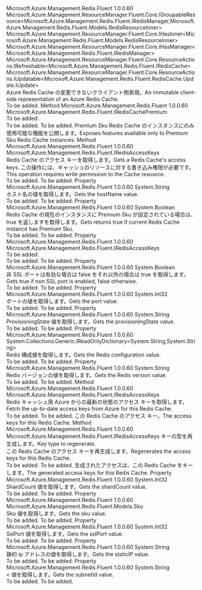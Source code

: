 <Type Name="IRedisCache" FullName="Microsoft.Azure.Management.Redis.Fluent.IRedisCache">
  <TypeSignature Language="C#" Value="public interface IRedisCache : Microsoft.Azure.Management.ResourceManager.Fluent.Core.IGroupableResource&lt;Microsoft.Azure.Management.Redis.Fluent.IRedisManager,Microsoft.Azure.Management.Redis.Fluent.Models.RedisResourceInner&gt;, Microsoft.Azure.Management.ResourceManager.Fluent.Core.IHasInner&lt;Microsoft.Azure.Management.Redis.Fluent.Models.RedisResourceInner&gt;, Microsoft.Azure.Management.ResourceManager.Fluent.Core.IHasManager&lt;Microsoft.Azure.Management.Redis.Fluent.IRedisManager&gt;, Microsoft.Azure.Management.ResourceManager.Fluent.Core.ResourceActions.IRefreshable&lt;Microsoft.Azure.Management.Redis.Fluent.IRedisCache&gt;, Microsoft.Azure.Management.ResourceManager.Fluent.Core.ResourceActions.IUpdatable&lt;Microsoft.Azure.Management.Redis.Fluent.RedisCache.Update.IUpdate&gt;" />
  <TypeSignature Language="ILAsm" Value=".class public interface auto ansi abstract IRedisCache implements class Microsoft.Azure.Management.ResourceManager.Fluent.Core.IGroupableResource`2&lt;class Microsoft.Azure.Management.Redis.Fluent.IRedisManager, class Microsoft.Azure.Management.Redis.Fluent.Models.RedisResourceInner&gt;, class Microsoft.Azure.Management.ResourceManager.Fluent.Core.IHasId, class Microsoft.Azure.Management.ResourceManager.Fluent.Core.IHasInner`1&lt;class Microsoft.Azure.Management.Redis.Fluent.Models.RedisResourceInner&gt;, class Microsoft.Azure.Management.ResourceManager.Fluent.Core.IHasManager`1&lt;class Microsoft.Azure.Management.Redis.Fluent.IRedisManager&gt;, class Microsoft.Azure.Management.ResourceManager.Fluent.Core.IHasName, class Microsoft.Azure.Management.ResourceManager.Fluent.Core.IHasResourceGroup, class Microsoft.Azure.Management.ResourceManager.Fluent.Core.IResource, class Microsoft.Azure.Management.ResourceManager.Fluent.Core.ResourceActions.IIndexable, class Microsoft.Azure.Management.ResourceManager.Fluent.Core.ResourceActions.IRefreshable`1&lt;class Microsoft.Azure.Management.Redis.Fluent.IRedisCache&gt;, class Microsoft.Azure.Management.ResourceManager.Fluent.Core.ResourceActions.IUpdatable`1&lt;class Microsoft.Azure.Management.Redis.Fluent.RedisCache.Update.IUpdate&gt;" />
  <TypeSignature Language="DocId" Value="T:Microsoft.Azure.Management.Redis.Fluent.IRedisCache" />
  <TypeSignature Language="VB.NET" Value="Public Interface IRedisCache&#xA;Implements IGroupableResource(Of IRedisManager, RedisResourceInner), IHasInner(Of RedisResourceInner), IHasManager(Of IRedisManager), IRefreshable(Of IRedisCache), IUpdatable(Of IUpdate)" />
  <TypeSignature Language="F#" Value="type IRedisCache = interface&#xA;    interface IGroupableResource&lt;IRedisManager, RedisResourceInner&gt;&#xA;    interface IResource&#xA;    interface IIndexable&#xA;    interface IHasId&#xA;    interface IHasName&#xA;    interface IHasResourceGroup&#xA;    interface IHasManager&lt;IRedisManager&gt;&#xA;    interface IHasInner&lt;RedisResourceInner&gt;&#xA;    interface IRefreshable&lt;IRedisCache&gt;&#xA;    interface IUpdatable&lt;IUpdate&gt;" />
  <AssemblyInfo>
    <AssemblyName>Microsoft.Azure.Management.Redis.Fluent</AssemblyName>
    <AssemblyVersion>1.0.0.60</AssemblyVersion>
  </AssemblyInfo>
  <Interfaces>
    <Interface>
      <InterfaceName>Microsoft.Azure.Management.ResourceManager.Fluent.Core.IGroupableResource&lt;Microsoft.Azure.Management.Redis.Fluent.IRedisManager,Microsoft.Azure.Management.Redis.Fluent.Models.RedisResourceInner&gt;</InterfaceName>
    </Interface>
    <Interface>
      <InterfaceName>Microsoft.Azure.Management.ResourceManager.Fluent.Core.IHasInner&lt;Microsoft.Azure.Management.Redis.Fluent.Models.RedisResourceInner&gt;</InterfaceName>
    </Interface>
    <Interface>
      <InterfaceName>Microsoft.Azure.Management.ResourceManager.Fluent.Core.IHasManager&lt;Microsoft.Azure.Management.Redis.Fluent.IRedisManager&gt;</InterfaceName>
    </Interface>
    <Interface>
      <InterfaceName>Microsoft.Azure.Management.ResourceManager.Fluent.Core.ResourceActions.IRefreshable&lt;Microsoft.Azure.Management.Redis.Fluent.IRedisCache&gt;</InterfaceName>
    </Interface>
    <Interface>
      <InterfaceName>Microsoft.Azure.Management.ResourceManager.Fluent.Core.ResourceActions.IUpdatable&lt;Microsoft.Azure.Management.Redis.Fluent.RedisCache.Update.IUpdate&gt;</InterfaceName>
    </Interface>
  </Interfaces>
  <Docs>
    <summary>
            <span data-ttu-id="089e7-101">Azure Redis Cache の変更できないクライアント側表現。</span><span class="sxs-lookup"><span data-stu-id="089e7-101">An immutable client-side representation of an Azure Redis Cache.</span></span>
            </summary>
    <remarks>To be added.</remarks>
  </Docs>
  <Members>
    <Member MemberName="AsPremium">
      <MemberSignature Language="C#" Value="public Microsoft.Azure.Management.Redis.Fluent.IRedisCachePremium AsPremium ();" />
      <MemberSignature Language="ILAsm" Value=".method public hidebysig newslot virtual instance class Microsoft.Azure.Management.Redis.Fluent.IRedisCachePremium AsPremium() cil managed" />
      <MemberSignature Language="DocId" Value="M:Microsoft.Azure.Management.Redis.Fluent.IRedisCache.AsPremium" />
      <MemberSignature Language="VB.NET" Value="Public Function AsPremium () As IRedisCachePremium" />
      <MemberSignature Language="F#" Value="abstract member AsPremium : unit -&gt; Microsoft.Azure.Management.Redis.Fluent.IRedisCachePremium" Usage="iRedisCache.AsPremium " />
      <MemberType>Method</MemberType>
      <AssemblyInfo>
        <AssemblyName>Microsoft.Azure.Management.Redis.Fluent</AssemblyName>
        <AssemblyVersion>1.0.0.60</AssemblyVersion>
      </AssemblyInfo>
      <ReturnValue>
        <ReturnType>Microsoft.Azure.Management.Redis.Fluent.IRedisCachePremium</ReturnType>
      </ReturnValue>
      <Parameters />
      <Docs>
        <summary>To be added.</summary>
        <returns>To be added.</returns>
        <remarks>To be added.</remarks>
        <return><span data-ttu-id="089e7-102">Premium Sku Redis Cache のインスタンスにのみ使用可能な機能を公開します。</span><span class="sxs-lookup"><span data-stu-id="089e7-102">Exposes features available only to Premium Sku Redis Cache instances.</span></span></return>
      </Docs>
    </Member>
    <Member MemberName="GetKeys">
      <MemberSignature Language="C#" Value="public Microsoft.Azure.Management.Redis.Fluent.IRedisAccessKeys GetKeys ();" />
      <MemberSignature Language="ILAsm" Value=".method public hidebysig newslot virtual instance class Microsoft.Azure.Management.Redis.Fluent.IRedisAccessKeys GetKeys() cil managed" />
      <MemberSignature Language="DocId" Value="M:Microsoft.Azure.Management.Redis.Fluent.IRedisCache.GetKeys" />
      <MemberSignature Language="VB.NET" Value="Public Function GetKeys () As IRedisAccessKeys" />
      <MemberSignature Language="F#" Value="abstract member GetKeys : unit -&gt; Microsoft.Azure.Management.Redis.Fluent.IRedisAccessKeys" Usage="iRedisCache.GetKeys " />
      <MemberType>Method</MemberType>
      <AssemblyInfo>
        <AssemblyName>Microsoft.Azure.Management.Redis.Fluent</AssemblyName>
        <AssemblyVersion>1.0.0.60</AssemblyVersion>
      </AssemblyInfo>
      <ReturnValue>
        <ReturnType>Microsoft.Azure.Management.Redis.Fluent.IRedisAccessKeys</ReturnType>
      </ReturnValue>
      <Parameters />
      <Docs>
        <summary>
            <span data-ttu-id="089e7-103">Redis Cache のアクセス キーを取得します。</span><span class="sxs-lookup"><span data-stu-id="089e7-103">Gets a Redis Cache's access keys.</span></span> <span data-ttu-id="089e7-104">この操作には、キャッシュのリソースに対する書き込み権限が必要です。</span><span class="sxs-lookup"><span data-stu-id="089e7-104">This operation requires write permission to the Cache resource.</span></span>
            </summary>
        <returns>To be added.</returns>
        <remarks>To be added.</remarks>
      </Docs>
    </Member>
    <Member MemberName="HostName">
      <MemberSignature Language="C#" Value="public string HostName { get; }" />
      <MemberSignature Language="ILAsm" Value=".property instance string HostName" />
      <MemberSignature Language="DocId" Value="P:Microsoft.Azure.Management.Redis.Fluent.IRedisCache.HostName" />
      <MemberSignature Language="VB.NET" Value="Public ReadOnly Property HostName As String" />
      <MemberSignature Language="F#" Value="member this.HostName : string" Usage="Microsoft.Azure.Management.Redis.Fluent.IRedisCache.HostName" />
      <MemberType>Property</MemberType>
      <AssemblyInfo>
        <AssemblyName>Microsoft.Azure.Management.Redis.Fluent</AssemblyName>
        <AssemblyVersion>1.0.0.60</AssemblyVersion>
      </AssemblyInfo>
      <ReturnValue>
        <ReturnType>System.String</ReturnType>
      </ReturnValue>
      <Docs>
        <summary>
            <span data-ttu-id="089e7-105">ホスト名の値を取得します。</span><span class="sxs-lookup"><span data-stu-id="089e7-105">Gets the hostName value.</span></span>
            </summary>
        <value>To be added.</value>
        <remarks>To be added.</remarks>
      </Docs>
    </Member>
    <Member MemberName="IsPremium">
      <MemberSignature Language="C#" Value="public bool IsPremium { get; }" />
      <MemberSignature Language="ILAsm" Value=".property instance bool IsPremium" />
      <MemberSignature Language="DocId" Value="P:Microsoft.Azure.Management.Redis.Fluent.IRedisCache.IsPremium" />
      <MemberSignature Language="VB.NET" Value="Public ReadOnly Property IsPremium As Boolean" />
      <MemberSignature Language="F#" Value="member this.IsPremium : bool" Usage="Microsoft.Azure.Management.Redis.Fluent.IRedisCache.IsPremium" />
      <MemberType>Property</MemberType>
      <AssemblyInfo>
        <AssemblyName>Microsoft.Azure.Management.Redis.Fluent</AssemblyName>
        <AssemblyVersion>1.0.0.60</AssemblyVersion>
      </AssemblyInfo>
      <ReturnValue>
        <ReturnType>System.Boolean</ReturnType>
      </ReturnValue>
      <Docs>
        <summary>
            <span data-ttu-id="089e7-106">Redis Cache の現在のインスタンスに Premium Sku が設定されている場合は、true を返しますを取得します。</span><span class="sxs-lookup"><span data-stu-id="089e7-106">Gets returns true if current Redis Cache instance has Premium Sku.</span></span>
            </summary>
        <value>To be added.</value>
        <remarks>To be added.</remarks>
      </Docs>
    </Member>
    <Member MemberName="Keys">
      <MemberSignature Language="C#" Value="public Microsoft.Azure.Management.Redis.Fluent.IRedisAccessKeys Keys { get; }" />
      <MemberSignature Language="ILAsm" Value=".property instance class Microsoft.Azure.Management.Redis.Fluent.IRedisAccessKeys Keys" />
      <MemberSignature Language="DocId" Value="P:Microsoft.Azure.Management.Redis.Fluent.IRedisCache.Keys" />
      <MemberSignature Language="VB.NET" Value="Public ReadOnly Property Keys As IRedisAccessKeys" />
      <MemberSignature Language="F#" Value="member this.Keys : Microsoft.Azure.Management.Redis.Fluent.IRedisAccessKeys" Usage="Microsoft.Azure.Management.Redis.Fluent.IRedisCache.Keys" />
      <MemberType>Property</MemberType>
      <AssemblyInfo>
        <AssemblyName>Microsoft.Azure.Management.Redis.Fluent</AssemblyName>
        <AssemblyVersion>1.0.0.60</AssemblyVersion>
      </AssemblyInfo>
      <ReturnValue>
        <ReturnType>Microsoft.Azure.Management.Redis.Fluent.IRedisAccessKeys</ReturnType>
      </ReturnValue>
      <Docs>
        <summary>To be added.</summary>
        <value>To be added.</value>
        <remarks>To be added.</remarks>
      </Docs>
    </Member>
    <Member MemberName="NonSslPort">
      <MemberSignature Language="C#" Value="public bool NonSslPort { get; }" />
      <MemberSignature Language="ILAsm" Value=".property instance bool NonSslPort" />
      <MemberSignature Language="DocId" Value="P:Microsoft.Azure.Management.Redis.Fluent.IRedisCache.NonSslPort" />
      <MemberSignature Language="VB.NET" Value="Public ReadOnly Property NonSslPort As Boolean" />
      <MemberSignature Language="F#" Value="member this.NonSslPort : bool" Usage="Microsoft.Azure.Management.Redis.Fluent.IRedisCache.NonSslPort" />
      <MemberType>Property</MemberType>
      <AssemblyInfo>
        <AssemblyName>Microsoft.Azure.Management.Redis.Fluent</AssemblyName>
        <AssemblyVersion>1.0.0.60</AssemblyVersion>
      </AssemblyInfo>
      <ReturnValue>
        <ReturnType>System.Boolean</ReturnType>
      </ReturnValue>
      <Docs>
        <summary>
            <span data-ttu-id="089e7-107">非 SSL ポートは有効な場合は false をそれ以外の場合は true を取得します。</span><span class="sxs-lookup"><span data-stu-id="089e7-107">Gets true if non SSL port is enabled, false otherwise.</span></span>
            </summary>
        <value>To be added.</value>
        <remarks>To be added.</remarks>
      </Docs>
    </Member>
    <Member MemberName="Port">
      <MemberSignature Language="C#" Value="public int Port { get; }" />
      <MemberSignature Language="ILAsm" Value=".property instance int32 Port" />
      <MemberSignature Language="DocId" Value="P:Microsoft.Azure.Management.Redis.Fluent.IRedisCache.Port" />
      <MemberSignature Language="VB.NET" Value="Public ReadOnly Property Port As Integer" />
      <MemberSignature Language="F#" Value="member this.Port : int" Usage="Microsoft.Azure.Management.Redis.Fluent.IRedisCache.Port" />
      <MemberType>Property</MemberType>
      <AssemblyInfo>
        <AssemblyName>Microsoft.Azure.Management.Redis.Fluent</AssemblyName>
        <AssemblyVersion>1.0.0.60</AssemblyVersion>
      </AssemblyInfo>
      <ReturnValue>
        <ReturnType>System.Int32</ReturnType>
      </ReturnValue>
      <Docs>
        <summary>
            <span data-ttu-id="089e7-108">ポートの値を取得します。</span><span class="sxs-lookup"><span data-stu-id="089e7-108">Gets the port value.</span></span>
            </summary>
        <value>To be added.</value>
        <remarks>To be added.</remarks>
      </Docs>
    </Member>
    <Member MemberName="ProvisioningState">
      <MemberSignature Language="C#" Value="public string ProvisioningState { get; }" />
      <MemberSignature Language="ILAsm" Value=".property instance string ProvisioningState" />
      <MemberSignature Language="DocId" Value="P:Microsoft.Azure.Management.Redis.Fluent.IRedisCache.ProvisioningState" />
      <MemberSignature Language="VB.NET" Value="Public ReadOnly Property ProvisioningState As String" />
      <MemberSignature Language="F#" Value="member this.ProvisioningState : string" Usage="Microsoft.Azure.Management.Redis.Fluent.IRedisCache.ProvisioningState" />
      <MemberType>Property</MemberType>
      <AssemblyInfo>
        <AssemblyName>Microsoft.Azure.Management.Redis.Fluent</AssemblyName>
        <AssemblyVersion>1.0.0.60</AssemblyVersion>
      </AssemblyInfo>
      <ReturnValue>
        <ReturnType>System.String</ReturnType>
      </ReturnValue>
      <Docs>
        <summary>
            <span data-ttu-id="089e7-109">ProvisioningState 値を取得します。</span><span class="sxs-lookup"><span data-stu-id="089e7-109">Gets the provisioningState value.</span></span>
            </summary>
        <value>To be added.</value>
        <remarks>To be added.</remarks>
      </Docs>
    </Member>
    <Member MemberName="RedisConfiguration">
      <MemberSignature Language="C#" Value="public System.Collections.Generic.IReadOnlyDictionary&lt;string,string&gt; RedisConfiguration { get; }" />
      <MemberSignature Language="ILAsm" Value=".property instance class System.Collections.Generic.IReadOnlyDictionary`2&lt;string, string&gt; RedisConfiguration" />
      <MemberSignature Language="DocId" Value="P:Microsoft.Azure.Management.Redis.Fluent.IRedisCache.RedisConfiguration" />
      <MemberSignature Language="VB.NET" Value="Public ReadOnly Property RedisConfiguration As IReadOnlyDictionary(Of String, String)" />
      <MemberSignature Language="F#" Value="member this.RedisConfiguration : System.Collections.Generic.IReadOnlyDictionary&lt;string, string&gt;" Usage="Microsoft.Azure.Management.Redis.Fluent.IRedisCache.RedisConfiguration" />
      <MemberType>Property</MemberType>
      <AssemblyInfo>
        <AssemblyName>Microsoft.Azure.Management.Redis.Fluent</AssemblyName>
        <AssemblyVersion>1.0.0.60</AssemblyVersion>
      </AssemblyInfo>
      <ReturnValue>
        <ReturnType>System.Collections.Generic.IReadOnlyDictionary&lt;System.String,System.String&gt;</ReturnType>
      </ReturnValue>
      <Docs>
        <summary>
            <span data-ttu-id="089e7-110">Redis 構成値を取得します。</span><span class="sxs-lookup"><span data-stu-id="089e7-110">Gets the Redis configuration value.</span></span>
            </summary>
        <value>To be added.</value>
        <remarks>To be added.</remarks>
      </Docs>
    </Member>
    <Member MemberName="RedisVersion">
      <MemberSignature Language="C#" Value="public string RedisVersion { get; }" />
      <MemberSignature Language="ILAsm" Value=".property instance string RedisVersion" />
      <MemberSignature Language="DocId" Value="P:Microsoft.Azure.Management.Redis.Fluent.IRedisCache.RedisVersion" />
      <MemberSignature Language="VB.NET" Value="Public ReadOnly Property RedisVersion As String" />
      <MemberSignature Language="F#" Value="member this.RedisVersion : string" Usage="Microsoft.Azure.Management.Redis.Fluent.IRedisCache.RedisVersion" />
      <MemberType>Property</MemberType>
      <AssemblyInfo>
        <AssemblyName>Microsoft.Azure.Management.Redis.Fluent</AssemblyName>
        <AssemblyVersion>1.0.0.60</AssemblyVersion>
      </AssemblyInfo>
      <ReturnValue>
        <ReturnType>System.String</ReturnType>
      </ReturnValue>
      <Docs>
        <summary>
            <span data-ttu-id="089e7-111">Redis バージョンの値を取得します。</span><span class="sxs-lookup"><span data-stu-id="089e7-111">Gets the Redis version value.</span></span>
            </summary>
        <value>To be added.</value>
        <remarks>To be added.</remarks>
      </Docs>
    </Member>
    <Member MemberName="RefreshKeys">
      <MemberSignature Language="C#" Value="public Microsoft.Azure.Management.Redis.Fluent.IRedisAccessKeys RefreshKeys ();" />
      <MemberSignature Language="ILAsm" Value=".method public hidebysig newslot virtual instance class Microsoft.Azure.Management.Redis.Fluent.IRedisAccessKeys RefreshKeys() cil managed" />
      <MemberSignature Language="DocId" Value="M:Microsoft.Azure.Management.Redis.Fluent.IRedisCache.RefreshKeys" />
      <MemberSignature Language="VB.NET" Value="Public Function RefreshKeys () As IRedisAccessKeys" />
      <MemberSignature Language="F#" Value="abstract member RefreshKeys : unit -&gt; Microsoft.Azure.Management.Redis.Fluent.IRedisAccessKeys" Usage="iRedisCache.RefreshKeys " />
      <MemberType>Method</MemberType>
      <AssemblyInfo>
        <AssemblyName>Microsoft.Azure.Management.Redis.Fluent</AssemblyName>
        <AssemblyVersion>1.0.0.60</AssemblyVersion>
      </AssemblyInfo>
      <ReturnValue>
        <ReturnType>Microsoft.Azure.Management.Redis.Fluent.IRedisAccessKeys</ReturnType>
      </ReturnValue>
      <Parameters />
      <Docs>
        <summary>
            <span data-ttu-id="089e7-112">Redis キャッシュ用 Azure からの最新の状態のアクセス キーを取得します。</span><span class="sxs-lookup"><span data-stu-id="089e7-112">Fetch the up-to-date access keys from Azure for this Redis Cache.</span></span>
            </summary>
        <returns>To be added.</returns>
        <remarks>To be added.</remarks>
        <return><span data-ttu-id="089e7-113">この Redis Cache のアクセス キー。</span><span class="sxs-lookup"><span data-stu-id="089e7-113">The access keys for this Redis Cache.</span></span></return>
      </Docs>
    </Member>
    <Member MemberName="RegenerateKey">
      <MemberSignature Language="C#" Value="public Microsoft.Azure.Management.Redis.Fluent.IRedisAccessKeys RegenerateKey (Microsoft.Azure.Management.Redis.Fluent.Models.RedisKeyType keyType);" />
      <MemberSignature Language="ILAsm" Value=".method public hidebysig newslot virtual instance class Microsoft.Azure.Management.Redis.Fluent.IRedisAccessKeys RegenerateKey(valuetype Microsoft.Azure.Management.Redis.Fluent.Models.RedisKeyType keyType) cil managed" />
      <MemberSignature Language="DocId" Value="M:Microsoft.Azure.Management.Redis.Fluent.IRedisCache.RegenerateKey(Microsoft.Azure.Management.Redis.Fluent.Models.RedisKeyType)" />
      <MemberSignature Language="VB.NET" Value="Public Function RegenerateKey (keyType As RedisKeyType) As IRedisAccessKeys" />
      <MemberSignature Language="F#" Value="abstract member RegenerateKey : Microsoft.Azure.Management.Redis.Fluent.Models.RedisKeyType -&gt; Microsoft.Azure.Management.Redis.Fluent.IRedisAccessKeys" Usage="iRedisCache.RegenerateKey keyType" />
      <MemberType>Method</MemberType>
      <AssemblyInfo>
        <AssemblyName>Microsoft.Azure.Management.Redis.Fluent</AssemblyName>
        <AssemblyVersion>1.0.0.60</AssemblyVersion>
      </AssemblyInfo>
      <ReturnValue>
        <ReturnType>Microsoft.Azure.Management.Redis.Fluent.IRedisAccessKeys</ReturnType>
      </ReturnValue>
      <Parameters>
        <Parameter Name="keyType" Type="Microsoft.Azure.Management.Redis.Fluent.Models.RedisKeyType" />
      </Parameters>
      <Docs>
        <param name="keyType"><span data-ttu-id="089e7-114">キーの型を再生成します。</span><span class="sxs-lookup"><span data-stu-id="089e7-114">Key type to regenerate.</span></span></param>
        <summary>
            <span data-ttu-id="089e7-115">この Redis Cache のアクセス キーを再生成します。</span><span class="sxs-lookup"><span data-stu-id="089e7-115">Regenerates the access keys for this Redis Cache.</span></span>
            </summary>
        <returns>To be added.</returns>
        <remarks>To be added.</remarks>
        <return><span data-ttu-id="089e7-116">生成されたアクセスは、この Redis Cache をキーします。</span><span class="sxs-lookup"><span data-stu-id="089e7-116">The generated access keys for this Redis Cache.</span></span></return>
      </Docs>
    </Member>
    <Member MemberName="ShardCount">
      <MemberSignature Language="C#" Value="public int ShardCount { get; }" />
      <MemberSignature Language="ILAsm" Value=".property instance int32 ShardCount" />
      <MemberSignature Language="DocId" Value="P:Microsoft.Azure.Management.Redis.Fluent.IRedisCache.ShardCount" />
      <MemberSignature Language="VB.NET" Value="Public ReadOnly Property ShardCount As Integer" />
      <MemberSignature Language="F#" Value="member this.ShardCount : int" Usage="Microsoft.Azure.Management.Redis.Fluent.IRedisCache.ShardCount" />
      <MemberType>Property</MemberType>
      <AssemblyInfo>
        <AssemblyName>Microsoft.Azure.Management.Redis.Fluent</AssemblyName>
        <AssemblyVersion>1.0.0.60</AssemblyVersion>
      </AssemblyInfo>
      <ReturnValue>
        <ReturnType>System.Int32</ReturnType>
      </ReturnValue>
      <Docs>
        <summary>
            <span data-ttu-id="089e7-117">ShardCount 値を取得します。</span><span class="sxs-lookup"><span data-stu-id="089e7-117">Gets the shardCount value.</span></span>
            </summary>
        <value>To be added.</value>
        <remarks>To be added.</remarks>
      </Docs>
    </Member>
    <Member MemberName="Sku">
      <MemberSignature Language="C#" Value="public Microsoft.Azure.Management.Redis.Fluent.Models.Sku Sku { get; }" />
      <MemberSignature Language="ILAsm" Value=".property instance class Microsoft.Azure.Management.Redis.Fluent.Models.Sku Sku" />
      <MemberSignature Language="DocId" Value="P:Microsoft.Azure.Management.Redis.Fluent.IRedisCache.Sku" />
      <MemberSignature Language="VB.NET" Value="Public ReadOnly Property Sku As Sku" />
      <MemberSignature Language="F#" Value="member this.Sku : Microsoft.Azure.Management.Redis.Fluent.Models.Sku" Usage="Microsoft.Azure.Management.Redis.Fluent.IRedisCache.Sku" />
      <MemberType>Property</MemberType>
      <AssemblyInfo>
        <AssemblyName>Microsoft.Azure.Management.Redis.Fluent</AssemblyName>
        <AssemblyVersion>1.0.0.60</AssemblyVersion>
      </AssemblyInfo>
      <ReturnValue>
        <ReturnType>Microsoft.Azure.Management.Redis.Fluent.Models.Sku</ReturnType>
      </ReturnValue>
      <Docs>
        <summary>
            <span data-ttu-id="089e7-118">Sku 値を取得します。</span><span class="sxs-lookup"><span data-stu-id="089e7-118">Gets the sku value.</span></span>
            </summary>
        <value>To be added.</value>
        <remarks>To be added.</remarks>
      </Docs>
    </Member>
    <Member MemberName="SslPort">
      <MemberSignature Language="C#" Value="public int SslPort { get; }" />
      <MemberSignature Language="ILAsm" Value=".property instance int32 SslPort" />
      <MemberSignature Language="DocId" Value="P:Microsoft.Azure.Management.Redis.Fluent.IRedisCache.SslPort" />
      <MemberSignature Language="VB.NET" Value="Public ReadOnly Property SslPort As Integer" />
      <MemberSignature Language="F#" Value="member this.SslPort : int" Usage="Microsoft.Azure.Management.Redis.Fluent.IRedisCache.SslPort" />
      <MemberType>Property</MemberType>
      <AssemblyInfo>
        <AssemblyName>Microsoft.Azure.Management.Redis.Fluent</AssemblyName>
        <AssemblyVersion>1.0.0.60</AssemblyVersion>
      </AssemblyInfo>
      <ReturnValue>
        <ReturnType>System.Int32</ReturnType>
      </ReturnValue>
      <Docs>
        <summary>
            <span data-ttu-id="089e7-119">SslPort 値を取得します。</span><span class="sxs-lookup"><span data-stu-id="089e7-119">Gets the sslPort value.</span></span>
            </summary>
        <value>To be added.</value>
        <remarks>To be added.</remarks>
      </Docs>
    </Member>
    <Member MemberName="StaticIP">
      <MemberSignature Language="C#" Value="public string StaticIP { get; }" />
      <MemberSignature Language="ILAsm" Value=".property instance string StaticIP" />
      <MemberSignature Language="DocId" Value="P:Microsoft.Azure.Management.Redis.Fluent.IRedisCache.StaticIP" />
      <MemberSignature Language="VB.NET" Value="Public ReadOnly Property StaticIP As String" />
      <MemberSignature Language="F#" Value="member this.StaticIP : string" Usage="Microsoft.Azure.Management.Redis.Fluent.IRedisCache.StaticIP" />
      <MemberType>Property</MemberType>
      <AssemblyInfo>
        <AssemblyName>Microsoft.Azure.Management.Redis.Fluent</AssemblyName>
        <AssemblyVersion>1.0.0.60</AssemblyVersion>
      </AssemblyInfo>
      <ReturnValue>
        <ReturnType>System.String</ReturnType>
      </ReturnValue>
      <Docs>
        <summary>
            <span data-ttu-id="089e7-120">静的 ip アドレスの値を取得します。</span><span class="sxs-lookup"><span data-stu-id="089e7-120">Gets the staticIP value.</span></span>
            </summary>
        <value>To be added.</value>
        <remarks>To be added.</remarks>
      </Docs>
    </Member>
    <Member MemberName="SubnetId">
      <MemberSignature Language="C#" Value="public string SubnetId { get; }" />
      <MemberSignature Language="ILAsm" Value=".property instance string SubnetId" />
      <MemberSignature Language="DocId" Value="P:Microsoft.Azure.Management.Redis.Fluent.IRedisCache.SubnetId" />
      <MemberSignature Language="VB.NET" Value="Public ReadOnly Property SubnetId As String" />
      <MemberSignature Language="F#" Value="member this.SubnetId : string" Usage="Microsoft.Azure.Management.Redis.Fluent.IRedisCache.SubnetId" />
      <MemberType>Property</MemberType>
      <AssemblyInfo>
        <AssemblyName>Microsoft.Azure.Management.Redis.Fluent</AssemblyName>
        <AssemblyVersion>1.0.0.60</AssemblyVersion>
      </AssemblyInfo>
      <ReturnValue>
        <ReturnType>System.String</ReturnType>
      </ReturnValue>
      <Docs>
        <summary>
            <span data-ttu-id="089e7-121">&lt; 値を取得します。</span><span class="sxs-lookup"><span data-stu-id="089e7-121">Gets the subnetId value.</span></span>
            </summary>
        <value>To be added.</value>
        <remarks>To be added.</remarks>
      </Docs>
    </Member>
  </Members>
</Type>